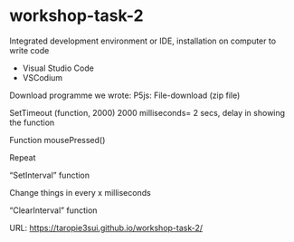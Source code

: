 # workshop-task-2

Integrated development environment or IDE, installation on computer to write code

- Visual Studio Code
- VSCodium
 
Download programme we wrote: P5js: File-download (zip file)
        

SetTimeout (function, 2000)
2000 milliseconds= 2 secs, delay in showing the function   


Function mousePressed()


Repeat

“SetInterval” function

Change things in every x milliseconds

“ClearInterval” function

URL: https://taropie3sui.github.io/workshop-task-2/
